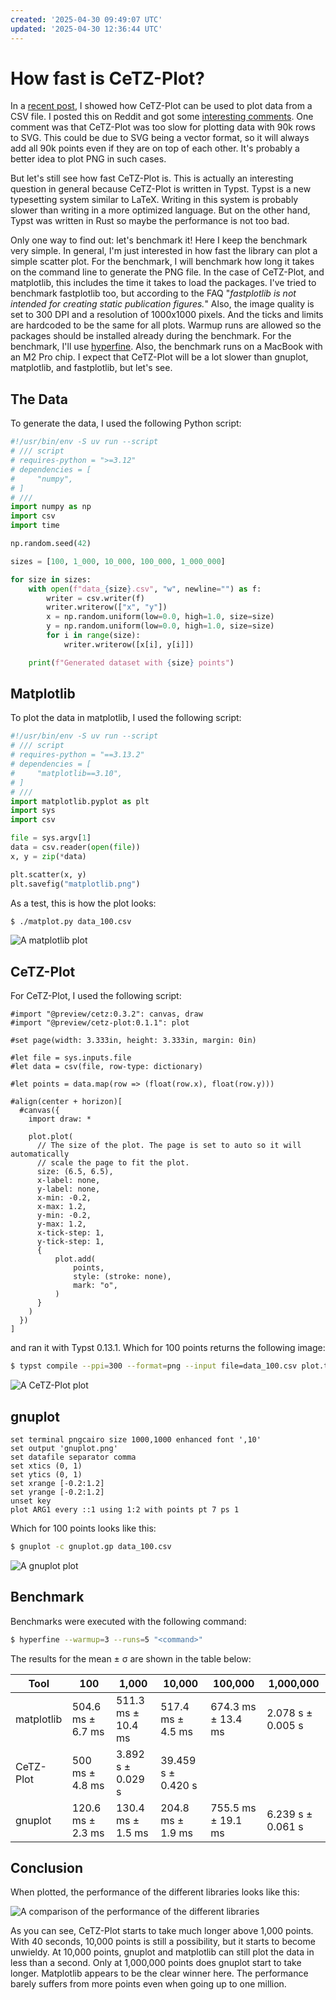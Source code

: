 ```yaml
---
created: '2025-04-30 09:49:07 UTC'
updated: '2025-04-30 12:36:44 UTC'
---
```


# How fast is CeTZ-Plot?

In a [recent post](/posts/11), I showed how CeTZ-Plot can be used to plot data from a CSV file.
I posted this on Reddit and got some
[interesting comments](https://www.reddit.com/r/rust/comments/1je5ef2/plotting_a_csv_file_with_typst_and_cetzplot/).
One comment was that CeTZ-Plot was too slow for plotting data with 90k rows to SVG.
This could be due to SVG being a vector format, so it will always add all 90k points even if they are on top of each other.
It's probably a better idea to plot PNG in such cases.

But let's still see how fast CeTZ-Plot is.
This is actually an interesting question in general because CeTZ-Plot is written in Typst.
Typst is a new typesetting system similar to LaTeX.
Writing in this system is probably slower than writing in a more optimized language.
But on the other hand, Typst was written in Rust so maybe the performance is not too bad.

Only one way to find out: let's benchmark it!
Here I keep the benchmark very simple.
In general, I'm just interested in how fast the library can plot a simple scatter plot.
For the benchmark, I will benchmark how long it takes on the command line to generate the PNG file.
In the case of CeTZ-Plot, and matplotlib, this includes the time it takes to load the packages.
I've tried to benchmark fastplotlib too, but according to the FAQ "_fastplotlib is not intended for creating _static_ publication figures._"
Also, the image quality is set to 300 DPI and a resolution of 1000x1000 pixels.
And the ticks and limits are hardcoded to be the same for all plots.
Warmup runs are allowed so the packages should be installed already during the benchmark.
For the benchmark, I'll use [hyperfine](https://github.com/sharkdp/hyperfine).
Also, the benchmark runs on a MacBook with an M2 Pro chip.
I expect that CeTZ-Plot will be a lot slower than gnuplot, matplotlib, and fastplotlib, but let's see.

## The Data

To generate the data, I used the following Python script:

```python
#!/usr/bin/env -S uv run --script
# /// script
# requires-python = ">=3.12"
# dependencies = [
#     "numpy",
# ]
# ///
import numpy as np
import csv
import time

np.random.seed(42)

sizes = [100, 1_000, 10_000, 100_000, 1_000_000]

for size in sizes:
    with open(f"data_{size}.csv", "w", newline="") as f:
        writer = csv.writer(f)
        writer.writerow(["x", "y"])
        x = np.random.uniform(low=0.0, high=1.0, size=size)
        y = np.random.uniform(low=0.0, high=1.0, size=size)
        for i in range(size):
            writer.writerow([x[i], y[i]])

    print(f"Generated dataset with {size} points")

```

## Matplotlib

To plot the data in matplotlib, I used the following script:

```python
#!/usr/bin/env -S uv run --script
# /// script
# requires-python = "==3.13.2"
# dependencies = [
#     "matplotlib==3.10",
# ]
# ///
import matplotlib.pyplot as plt
import sys
import csv

file = sys.argv[1]
data = csv.reader(open(file))
x, y = zip(*data)

plt.scatter(x, y)
plt.savefig("matplotlib.png")
```

As a test, this is how the plot looks:

```sh
$ ./matplot.py data_100.csv
```

![A matplotlib plot](/files/16c50fd440ab9877)

## CeTZ-Plot

For CeTZ-Plot, I used the following script:

```typ
#import "@preview/cetz:0.3.2": canvas, draw
#import "@preview/cetz-plot:0.1.1": plot

#set page(width: 3.333in, height: 3.333in, margin: 0in)

#let file = sys.inputs.file
#let data = csv(file, row-type: dictionary)

#let points = data.map(row => (float(row.x), float(row.y)))

#align(center + horizon)[
  #canvas({
    import draw: *

    plot.plot(
      // The size of the plot. The page is set to auto so it will automatically
      // scale the page to fit the plot.
      size: (6.5, 6.5),
      x-label: none,
      y-label: none,
      x-min: -0.2,
      x-max: 1.2,
      y-min: -0.2,
      y-max: 1.2,
      x-tick-step: 1,
      y-tick-step: 1,
      {
          plot.add(
              points,
              style: (stroke: none),
              mark: "o",
          )
      }
    )
  })
]
```

and ran it with Typst 0.13.1.
Which for 100 points returns the following image:

```sh
$ typst compile --ppi=300 --format=png --input file=data_100.csv plot.typ cetz.png
```

![A CeTZ-Plot plot](/files/9ab29757c5e361ee)

## gnuplot

```gnuplot
set terminal pngcairo size 1000,1000 enhanced font ',10'
set output 'gnuplot.png'
set datafile separator comma
set xtics (0, 1)
set ytics (0, 1)
set xrange [-0.2:1.2]
set yrange [-0.2:1.2]
unset key
plot ARG1 every ::1 using 1:2 with points pt 7 ps 1
```

Which for 100 points looks like this:

```sh
$ gnuplot -c gnuplot.gp data_100.csv
```

![A gnuplot plot](/files/ec68b44565699803)

## Benchmark

Benchmarks were executed with the following command:

```sh
$ hyperfine --warmup=3 --runs=5 "<command>"
```

The results for the mean ± σ are shown in the table below:

| Tool | 100 | 1,000 | 10,000 | 100,000 | 1,000,000 |
| --- | --- | --- | --- | --- | --- |
| matplotlib | 504.6 ms ± 6.7 ms | 511.3 ms ± 10.4 ms | 517.4 ms ± 4.5 ms | 674.3 ms ± 13.4 ms | 2.078 s ± 0.005 s |
| CeTZ-Plot | 500 ms ± 4.8 ms | 3.892 s ± 0.029 s | 39.459 s ± 0.420 s | | |
| gnuplot | 120.6 ms ± 2.3 ms | 130.4 ms ± 1.5 ms | 204.8 ms ± 1.9 ms | 755.5 ms ± 19.1 ms | 6.239 s ± 0.061 s |

## Conclusion

When plotted, the performance of the different libraries looks like this:

![A comparison of the performance of the different libraries](/files/29fcea199c1ef439)

As you can see, CeTZ-Plot starts to take much longer above 1,000 points.
With 40 seconds, 10,000 points is still a possibility, but it starts to become unwieldy.
At 10,000 points, gnuplot and matplotlib can still plot the data in less than a second.
Only at 1,000,000 points does gnuplot start to take longer.
Matplotlib appears to be the clear winner here.
The performance barely suffers from more points even when going up to one million.

